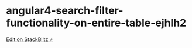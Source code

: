 # angular4-search-filter-functionality-on-entire-table-ejhlh2

[Edit on StackBlitz ⚡️](https://stackblitz.com/edit/angular4-search-filter-functionality-on-entire-table-ejhlh2)